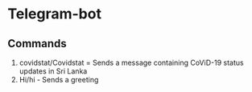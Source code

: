 # Telegram-bot

## Commands

1. covidstat/Covidstat = Sends a message containing CoViD-19 status updates in Sri Lanka
2. Hi/hi - Sends a greeting
